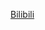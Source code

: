 [Bilibili](https://www.bilibili.com/video/BV1VSS7YTEub/?spm_id_from=333.1387.favlist.content.click&vd_source=c801aa3fac0e6e97b0df71f74a8b25bd)